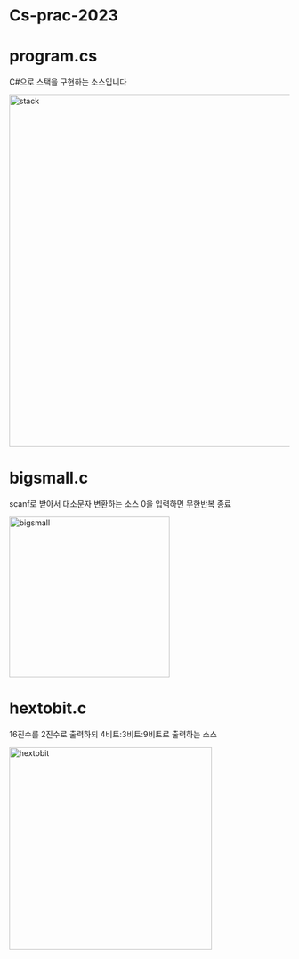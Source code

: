 # Cs-prac-2023

# program.cs
C#으로 스택을 구현하는 소스입니다

<img width="632" alt="stack" src="https://user-images.githubusercontent.com/72485495/229810639-6a818700-5d00-4277-af63-fc90d32b8de7.png">


# bigsmall.c
scanf로 받아서 대소문자 변환하는 소스
0을 입력하면 무한반복 종료

<img width="288" alt="bigsmall" src="https://user-images.githubusercontent.com/72485495/229803284-b125561d-0518-4c7a-bec3-207596f4ccb8.png">


# hextobit.c
16진수를 2진수로 출력하되
4비트:3비트:9비트로 출력하는 소스

<img width="364" alt="hextobit" src="https://user-images.githubusercontent.com/72485495/229802738-28fc1c65-8f6f-487b-ba26-7cdd314c01c1.png">

